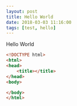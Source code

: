 ```yaml
---
layout: post
title: Hello World
date: 2018-03-03 11:16:00
tags: [test, hello]
---
```


Hello World

```html
<!DOCTYPE html>
<html>
<head>
	<title></title>
</head>
<body>

</body>
</html>
```